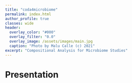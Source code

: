 ```yaml
---
title: "coda4microbiome"
permalink: index.html
author_profile: true
classes: wide
header:
  overlay_color: "#000"
  overlay_filter: "0.0"
  overlay_image: /assets/images/main.jpg
  caption: "Photo by Malu Calle (c) 2021"  
excerpt: "Compositional Analysis for Microbiome Studies"
---
```

# Presentation 

<!--- {% include coda4microbiome.html %} --->